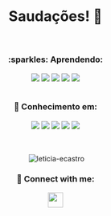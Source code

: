 
<h1 align="center">Saudações! 🖖</h1>

<br/>

<div align="center">
  <h3> :sparkles: Aprendendo:</h3>
      <img align="center" src="https://img.shields.io/badge/Microsoft_Excel-217346?style=for-the-badge&logo=excel&logoColor=white">
      <img align="center" src="https://img.shields.io/badge/power_bi-F2C811?style=for-the-badge&logo=powerbi&logoColor=black">
      <img align="center" src="https://img.shields.io/badge/sql-1E90FF?style=for-the-badge&logo=sql&logoColor=white">
      <img align="center" src="https://img.shields.io/badge/Python-3776AB?style=for-the-badge&logo=python&logoColor=white">
      <img align="center" src="https://img.shields.io/badge/R-0052CC?style=for-the-badge&logo=r&logoColor=white">
  
  <br/>
  <br/>

  <h3>🧠 Conhecimento em:</h3>
      <img align="center" src="https://img.shields.io/badge/git-DC143C?style=for-the-badge&logo=git&logoColor=white">
      <img align="center" src="https://img.shields.io/badge/github-FFFFFF?style=for-the-badge&logo=github&logoColor=black">
      <img align="center" src="https://img.shields.io/badge/-Java-FA7343?style=for-the-badge&logo=java&logoColor=white">
      <img align="center" src="https://img.shields.io/badge/-HTML5-FD602F?style=for-the-badge&logo=html5&logoColor=white">
      <img align="center" src="https://img.shields.io/badge/-CSS-007ACC?style=for-the-badge&logo=css&logoColor=white">

  <br/>
  <br/>
  <br/>
      
  <div>
      <p>&nbsp;<img align="center" src="https://github-readme-stats.vercel.app/api/top-langs?username=leticia-ecastro&show_icons=true&title_color=00fcfc&text_color=f8f6f6&bg_color=0d1116&hide_border=true&locale=en&layout=compact" alt="leticia-ecastro"/></p>
  </div>
  
  <h3>💬 Connect with me:</h3>
  <p>
    <a href="https://linkedin.com/in/leticia-ecastro" alt="Linkedin"> <img src="https://img.shields.io/badge/-Linkedin-0e76a8?style=flat-square&logo=Linkedin&logoColor=white&link=https://www.linkedin.com/in/leticia-ecastro" height="30"/></a>
  </p>
</div>
